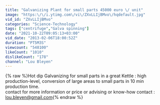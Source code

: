 ```yaml
---
title: "Galvanizing Plant for small parts 45000 euro \/ unit"
image: "https:\/\/i.ytimg.com\/vi\/ZXvLLIjBMvo\/hqdefault.jpg"
vid_id: "ZXvLLIjBMvo"
categories: "Science-Technology"
tags: ["centrifuge","Galva spinning"]
date: "2021-10-22T09:05:13+03:00"
vid_date: "2013-02-06T18:00:52Z"
duration: "PT5M3S"
viewcount: "548100"
likeCount: "1010"
dislikeCount: "178"
channel: "Lou Bleyen"
---
```

{% raw %}Hot dip Galvanizing for small parts in a great Kettle : high production-level, conversion of large areas to small parts in 10 min production time.<br />contact for more information  or price or advising or know-how contact :  lou.bleyen@gmail.com{% endraw %}
